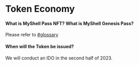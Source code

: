 # Token Economy

#### What is MyShell Pass NFT? What is MyShell Genesis Pass?

Please refer to [#glossary](../product-manual/membership-system-and-robot-rights-(tbd).md#glossary "mention")

#### When will the Token be issued?

We will conduct an IDO in the second half of 2023.